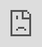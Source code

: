 ```yaml
---
title: "How Can I Level Up My Health Tarkov?"
description: ""
date: 2022-10-09
categories: 
tags: 
thumbnail: https://tse1.mm.bing.net/th?q=How%20Can%20I%20Level%20Up%20My%20Health%20Tarkov%3F&w=800&h=500&c=1&rs=1
author: "Osgood"
showToc: true
TocOpen: true
draft: false
hidemeta: false
comments: false
disableHLJS: true # to disable highlightjs
disableShare: false
disableHLJS: false
hideSummary: false
searchHidden: true
ShowReadingTime: true
ShowBreadCrumbs: true
ShowPostNavLinks: true
ShowWordCount: true
ShowRssButtonInSectionTermList: true
UseHugoToc: false
ShowShareButtons: true
---
```


<center>
	<img src="https://tse1.mm.bing.net/th?q=How%20Can%20I%20Level%20Up%20My%20Health%20Tarkov%3F&w=800&h=500&c=1&rs=1" alt="How Can I Level Up My Health Tarkov?" width="800" height="500" style="display: block; width: 100%; height: auto">
</center>

<p>Escape from Tarkov is an immersive, realistic, and highly intense shooter game. Players must survive in the harsh environment of the fictional city of Tarkov, which has been cut off from the rest of the world by a political standoff between two rival factions. In order to survive, players must be resourceful and make use of their health, stamina, and other resources in order to make it out alive. Keeping your health in check is one of the most important aspects of the game, but how can you level up your health in Tarkov?</p>

<h2>The Basics of Health in Tarkov</h2>

<p>Your health in Tarkov is based on a variety of different factors. These include your current health points (HP), your Body Armor (BA), your medical items, and your general fitness level. Your current HP is the most important factor, as it dictates how much damage you can take before you die. Your BA is the second most important factor, as it determines the amount of damage you can take before your HP is reduced. Finally, your medical items and general fitness level will affect your overall health. Knowing how these different factors work together is key to understanding how to best manage your health in Tarkov.</p>

<h2>The Best Ways to Level Up Your Health in Tarkov</h2>

<p>The best way to level up your health in Tarkov is to make sure you have the right BA and medical items, and to stay in shape. Investing in a good quality, high-level BA is essential, as it will help you absorb more damage and keep your HP up. Additionally, stocking up on medical items such as bandages and first aid kits will give you an edge in battle and help you recover faster. Finally, staying in good physical condition will not only improve your overall health, but also your stamina and endurance, making you a more effective player.</p>

<h2>Nutrition and Diet</h2>

<p>As with any physical activity, nutrition and diet are key to staying healthy in Tarkov. Eating a balanced diet, full of vitamins and minerals, will not only give you the energy you need to survive, but also help to keep your health and stamina up. Additionally, drinking plenty of water will ensure that your body is hydrated and functioning optimally. Finally, avoiding junk food and sugary snacks will help you stay in shape and maintain your health.</p>

<h2>Rest and Recovery</h2>

<p>Rest and recovery are essential for maintaining your health in Tarkov. While playing, make sure you take regular breaks to give your body a chance to rest and recover. Additionally, make sure you get plenty of sleep. Getting enough sleep will not only help you stay alert and focused while playing, but will also help your body recover from the physical strain of playing. Finally, if you are feeling particularly worn out, consider taking a break from playing altogether and taking a few days to rest and recuperate.</p>

<h2>Conclusion</h2>

<p>Leveling up your health in Tarkov can be a difficult task, but with the right strategies and tactics, you can stay healthy and survive in the harsh environment of the game. Investing in good quality, high-level Body Armor is essential, as it will help you absorb more damage and keep your HP up. Additionally, stocking up on medical items such as bandages and first aid kits will give you an edge in battle and help you recover faster. Finally, eating a balanced diet, drinking plenty of water, and getting enough rest and recovery are all essential for staying healthy in Tarkov.</p>

<h2>Frequently Asked Questions</h2>
<h3>What is the most important factor in health in Tarkov?</h3>
<p>Your current HP (health points) is the most important factor in health in Tarkov, as it dictates how much damage you can take before you die.</p>

<h3>What is the best way to level up my health in Tarkov?</h3>
<p>The best way to level up your health in Tarkov is to make sure you have the right Body Armor (BA) and medical items, and to stay in shape. Additionally, eating a balanced diet, drinking plenty of water, and getting enough rest and recovery are all essential for staying healthy in Tarkov.</p>

<h3>How can I get the most out of my Body Armor (BA)?</h3>
<p>Investing in a good quality, high-level BA is essential, as it will help you absorb more damage and keep your HP up. Additionally, make sure you are wearing the right type of BA for the situation. For example, a heavy BA will offer more protection than a light BA, but it will also slow you down.</p>

<h3>What medical items should I have on hand?</h3>
<p>Stocking up on medical items such as bandages and first aid kits will give you an edge in battle and help you recover faster. Additionally, having painkillers, energy boosters, and other items on hand can help you survive in even the toughest of situations.</p>

<h3>How can I stay in good physical condition?</h3>
<p>Staying in good physical condition will not only improve your overall health, but also your stamina and endurance. To stay in shape, exercise regularly and make sure you are eating a balanced diet full of vitamins and minerals. Additionally, drinking plenty of water will ensure that your body is hydrated and functioning optimally.</p>

<h3>What should I do if I am feeling particularly worn out?</h3>
<p>If you are feeling particularly worn out, consider taking a break from playing altogether and taking a few days to rest and recuperate. Additionally, make sure you get plenty of sleep and avoid junk food and sugary snacks to help you stay in shape and maintain your health.</p>

<h3>How can I make sure my health stays up while playing?</h3

<div style="position: relative; padding-bottom: 56.25%; overflow: hidden"><iframe src="https://www.youtube.com/embed/z_OynutooIw" frameborder="0" allow="accelerometer; autoplay; clipboard-write; encrypted-media; gyroscope; picture-in-picture; web-share" allowfullscreen style="position: absolute; top: 0; left: 0; width: 100%; height: 100%;"></iframe>
</div>